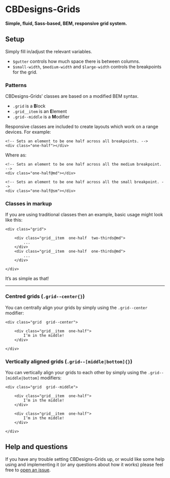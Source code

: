 # CBDesigns-Grids

**Simple, fluid, Sass-based, BEM, responsive grid system.**

## Setup

Simply fill in/adjust the relevant variables.

* `$gutter` controls how much space there is between columns.
* `$small-width`, `$medium-width` and `$large-width` controls the breakpoints for the grid.

### Patterns

CBDesigns-Grids’ classes are based on a modified BEM
syntax.

* `.grid` is a **B**lock
* `.grid__item` is an **E**lement
* `.grid--middle` is a **M**odifier

Responsive classes are included to create layouts which work on a range devices. For example:

    <!-- Sets an element to be one half across all breakpoints. -->
    <div class="one-half"></div>

Where as:

    <!-- Sets an element to be one half across all the medium breakpoint. -->
    <div class="one-half@md"></div>

    <!-- Sets an element to be one half across all the small breakpoint. -->
    <div class="one-half@sm"></div>

### Classes in markup

If you are using traditional classes then an example, basic usage might look
like this:

    <div class="grid">
    
        <div class="grid__item  one-half  two-thirds@md">
            ...
        </div>
        <div class="grid__item  one-half  one-thirds@md">
            ...
        </div>
    
    </div>

It’s as simple as that!

---

### Centred grids (`.grid--center{}`)

You can centrally align your grids by simply using the `.grid--center` modifier:

    <div class="grid  grid--center">

        <div class="grid__item  one-half">
            I’m in the middle!
        </div>

    </div>

### Vertically aligned grids (`.grid--[middle|bottom]{}`)

You can vertically align your grids to each other by simply using the
`.grid--[middle|bottom]` modifiers:

    <div class="grid  grid--middle">

        <div class="grid__item  one-half">
            I’m in the middle!
        </div>

        <div class="grid__item  one-half">
            I’m in the middle!
        </div>

    </div>

## Help and questions

If you have any trouble setting CBDesigns-Grids up, or would like some help
using and implementing it (or any questions about how it works) please feel free to [open an issue](https://github.com/CBdesigns/CBDesigns-Grids/issues/new).